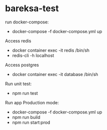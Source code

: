 # bareksa-test

run docker-compose:
- docker-compose -f docker-compose.yml up

Access redis
- docker container exec -it redis /bin/sh
- redis-cli -h localhost

Access postgres
- docker container exec -it database /bin/sh

Run unit test:
- npm run test

Run app Production mode:
- docker-compose -f docker-compose.yml up
- npm run build
- npm run start:prod
